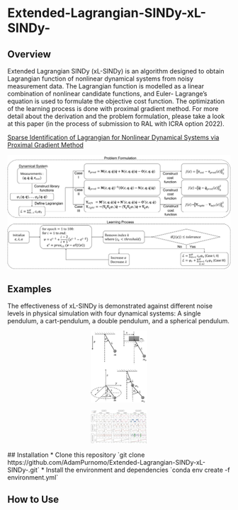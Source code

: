 # Extended-Lagrangian-SINDy-xL-SINDy-

## Overview
Extended Lagrangian SINDy (xL-SINDy) is an algorithm designed to obtain Lagrangian function of nonlinear dynamical systems from noisy measurement data. The Lagrangian function is modelled as a linear combination of nonlinear candidate functions, and Euler-
Lagrange’s equation is used to formulate the objective cost function. The optimization of the learning process is done with proximal gradient method. For more detail about the derivation and the problem formulation, please take a look at this paper (in the process of submission to RAL with ICRA option 2022).

[Sparse Identification of Lagrangian for Nonlinear Dynamical Systems via Proximal Gradient Method](https://drive.google.com/file/d/14FqbwIONE2wfZJqi2hgxNPylV5eYjNQv/view?usp=sharing)

![overview](/images/overview.png)



## Examples
The effectiveness of xL-SINDy  is demonstrated against different noise levels in physical simulation with four dynamical systems: A single pendulum, a cart-pendulum, a double pendulum, and a spherical pendulum.

<p align="center">
  <img width=25% height=25% src="https://github.com/AdamPurnomo/Extended-Lagrangian-SINDy-xL-SINDy-/blob/main/images/systems.png?raw=true">
</p>

<p align="center">
  <img width=25% height=25% src="https://raw.githubusercontent.com/AdamPurnomo/Extended-Lagrangian-SINDy-xL-SINDy-/main/images/resfull.png">
</p>
## Installation
* Clone this repository `git clone https://github.com/AdamPurnomo/Extended-Lagrangian-SINDy-xL-SINDy-.git`
* Install the environment and dependencies `conda env create -f environment.yml`

## How to Use
